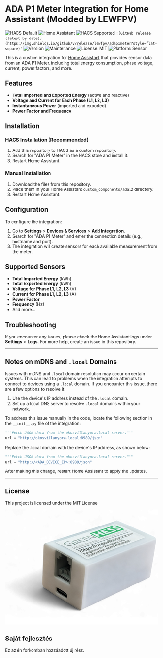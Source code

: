 # ADA P1 Meter Integration for Home Assistant (Modded by LEWFPV)

![HACS Default](https://img.shields.io/badge/HACS-Default-orange.svg?style=flat-square)
![Home Assistant](https://img.shields.io/badge/Supports-Home%20Assistant-blue?style=flat-square)
![HACS Supported](https://img.shields.io/badge/HACS-Supported-41BDF5?style=flat-square)
`![GitHub release (latest by date)](https://img.shields.io/github/v/release/lewfpv/adap1meter?style=flat-square)'`
![Version](https://img.shields.io/badge/dynamic/json?url=https://raw.githubusercontent.com/lewfpv/adap1meter/main/custom_components/ada12/manifest.json&query=$.version&label=verzió&color=blue)
![Maintenance](https://img.shields.io/badge/Maintained%3F-yes-green?style=flat-square)
![License: MIT](https://img.shields.io/badge/License-MIT-yellow.svg?style=flat-square)
![Platform: Sensor](https://img.shields.io/badge/Platform-Sensor-lightgrey?style=flat-square)

This is a custom integration for [Home Assistant](https://www.home-assistant.io/) that provides sensor data from an ADA P1 Meter, including total energy consumption, phase voltage, current, power factors, and more.

## Features

- **Total Imported and Exported Energy** (active and reactive)
- **Voltage and Current for Each Phase (L1, L2, L3)**
- **Instantaneous Power** (imported and exported)
- **Power Factor and Frequency**

## Installation

### HACS Installation (Recommended)
1. Add this repository to HACS as a custom repository.
2. Search for "ADA P1 Meter" in the HACS store and install it.
3. Restart Home Assistant.

### Manual Installation
1. Download the files from this repository.
2. Place them in your Home Assistant `custom_components/ada12` directory.
3. Restart Home Assistant.

## Configuration

To configure the integration:
1. Go to **Settings** > **Devices & Services** > **Add Integration**.
2. Search for "ADA P1 Meter" and enter the connection details (e.g., hostname and port).
3. The integration will create sensors for each available measurement from the meter.

## Supported Sensors

- **Total Imported Energy** (kWh)
- **Total Exported Energy** (kWh)
- **Voltage for Phase L1, L2, L3** (V)
- **Current for Phase L1, L2, L3** (A)
- **Power Factor**
- **Frequency** (Hz)
- And more...

## Troubleshooting

If you encounter any issues, please check the Home Assistant logs under **Settings** > **Logs**. For more help, create an issue in this repository.

---

## Notes on mDNS and `.local` Domains

Issues with mDNS and `.local` domain resolution may occur on certain systems. This can lead to problems when the integration attempts to connect to devices using a `.local` domain. If you encounter this issue, there are a few options to resolve it:

1. Use the device's IP address instead of the `.local` domain.
2. Set up a local DNS server to resolve `.local` domains within your network.

To address this issue manually in the code, locate the following section in the `__init__.py` file of the integration:

```python
"""Fetch JSON data from the okosvillanyora.local server."""
url = "http://okosvillanyora.local:8989/json"
```

Replace the .local domain with the device's IP address, as shown below:

```python
"""Fetch JSON data from the okosvillanyora.local server."""
url = "http://<ADA_DEVICE_IP>:8989/json"
```

After making this change, restart Home Assistant to apply the updates.

---

## License

This project is licensed under the MIT License.

![ADA P1 Meter Icon](images/icon.png) 

## Saját fejlesztés

Ez az én forkomban hozzáadott új rész.
